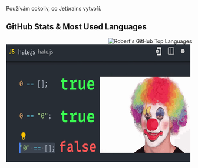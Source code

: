 Používám cokoliv, co Jetbrains vytvoří.

## GitHub Stats & Most Used Languages

  
  <img align="right" alt="Robert's GitHub Top Languages" src="https://github-readme-stats.vercel.app/api/top-langs/?username=Noightmore" />


<img align="center" alt="GIF" src="https://github.com/Noightmore/Noightmore/blob/main/hatejs.png" width="500" height="320" />

<!--
**Noightmore/Noightmore** is a ✨ _special_ ✨ repository because its `README.md` (this file) appears on your GitHub profile.
takhle se delaj komenty

<img align="left" alt="Robert's GitHub Stats" src="https://github-readme-stats.vercel.app/api?username=Noightmore&show_icons=true&hide_border=true" />
-->
